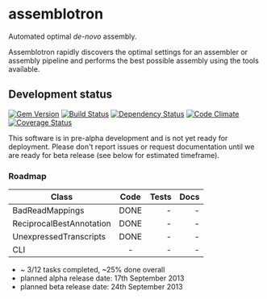 assemblotron
============

Automated optimal *de-novo* assembly.

Assemblotron rapidly discovers the optimal settings for an assembler or assembly pipeline and performs the best possible assembly using the tools available.

## Development status

[![Gem Version](https://badge.fury.io/rb/assemblotron.png)][gem]
[![Build Status](https://secure.travis-ci.org/Blahah/assemblotron.png?branch=master)][travis]
[![Dependency Status](https://gemnasium.com/Blahah/assemblotron.png?travis)][gemnasium]
[![Code Climate](https://codeclimate.com/github/Blahah/assemblotron.png)][codeclimate]
[![Coverage Status](https://coveralls.io/repos/Blahah/assemblotron/badge.png?branch=master)][coveralls]

[gem]: https://badge.fury.io/rb/assemblotron
[travis]: https://travis-ci.org/Blahah/assemblotron
[gemnasium]: https://gemnasium.com/Blahah/assemblotron
[codeclimate]: https://codeclimate.com/github/Blahah/assemblotron
[coveralls]: https://coveralls.io/r/Blahah/assemblotron

This software is in pre-alpha development and is not yet ready for deployment. 
Please don't report issues or request documentation until we are ready for beta release (see below for estimated timeframe).

### Roadmap

| Class                    | Code   | Tests   | Docs   |
| ------------             | :----: | ------: | -----: |
| BadReadMappings          | DONE   | -       | -      |
| ReciprocalBestAnnotation | DONE   | -       | -      |
| UnexpressedTranscripts   | DONE   | -       | -      |
| CLI                      | -      | -       | -      |


* ~ 3/12 tasks completed, ~25% done overall
* planned alpha release date: 17th September 2013
* planned beta release date: 24th September 2013